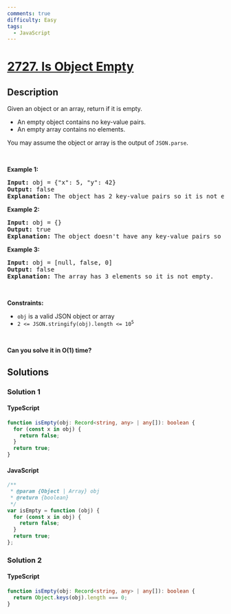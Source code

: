 ```yaml
---
comments: true
difficulty: Easy
tags:
  - JavaScript
---
```


<!-- problem:start -->

# [2727. Is Object Empty](https://leetcode.com/problems/is-object-empty)


## Description

<!-- description:start -->

<p>Given an object or an array, return if it is empty.</p>

<ul>
	<li>An empty object contains no key-value pairs.</li>
	<li>An empty array contains no elements.</li>
</ul>

<p>You may assume the object or array is the output of&nbsp;<code>JSON.parse</code>.</p>

<p>&nbsp;</p>
<p><strong class="example">Example 1:</strong></p>

<pre>
<strong>Input:</strong> obj = {&quot;x&quot;: 5, &quot;y&quot;: 42}
<strong>Output:</strong> false
<strong>Explanation:</strong> The object has 2 key-value pairs so it is not empty.
</pre>

<p><strong class="example">Example 2:</strong></p>

<pre>
<strong>Input:</strong> obj = {}
<strong>Output:</strong> true
<strong>Explanation:</strong> The object doesn&#39;t have any key-value pairs so it is empty.
</pre>

<p><strong class="example">Example 3:</strong></p>

<pre>
<strong>Input:</strong> obj = [null, false, 0]
<strong>Output:</strong> false
<strong>Explanation:</strong> The array has 3 elements so it is not empty.
</pre>

<p>&nbsp;</p>
<p><strong>Constraints:</strong></p>

<ul>
	<li><code>obj</code> is a valid JSON object or array</li>
	<li><code>2 &lt;= JSON.stringify(obj).length &lt;= 10<sup>5</sup></code></li>
</ul>

<p>&nbsp;</p>
<strong>Can you solve it in O(1) time?</strong>

<!-- description:end -->

## Solutions

<!-- solution:start -->

### Solution 1

<!-- tabs:start -->

#### TypeScript

```ts
function isEmpty(obj: Record<string, any> | any[]): boolean {
  for (const x in obj) {
    return false;
  }
  return true;
}
```

#### JavaScript

```js
/**
 * @param {Object | Array} obj
 * @return {boolean}
 */
var isEmpty = function (obj) {
  for (const x in obj) {
    return false;
  }
  return true;
};
```

<!-- tabs:end -->

<!-- solution:end -->

<!-- solution:start -->

### Solution 2

<!-- tabs:start -->

#### TypeScript

```ts
function isEmpty(obj: Record<string, any> | any[]): boolean {
  return Object.keys(obj).length === 0;
}
```

<!-- tabs:end -->

<!-- solution:end -->

<!-- problem:end -->
